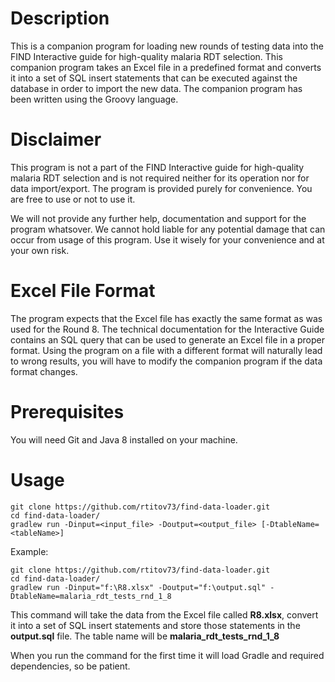 # Description

This is a companion program for loading new rounds of testing data into the FIND
Interactive guide for high-quality malaria RDT selection. This companion program takes
an Excel file in a predefined format and converts it into a set of SQL insert statements
that can be executed against the database in order to import the new data. The companion 
program has been written using the Groovy language.  

# Disclaimer

This program is not a part of the FIND Interactive guide for high-quality malaria 
RDT selection and is not required neither for its operation nor for data import/export. 
The program is provided purely for convenience. You are free to use or not to use it.

We will not provide any further help, documentation and support for the program whatsover. 
We cannot hold liable for any potential damage that can occur from usage of this program.
Use it wisely for your convenience and at your own risk. 

# Excel File Format

The program expects that the Excel file has exactly the same format as was used for 
the Round 8. The technical documentation for the Interactive Guide contains an SQL query
that can be used to generate an Excel file in a proper format. Using the program on a file
with a different format will naturally lead to wrong results, you will have to modify 
the companion program if the data format changes.   

# Prerequisites

You will need Git and Java 8 installed on your machine.

# Usage

```
git clone https://github.com/rtitov73/find-data-loader.git
cd find-data-loader/
gradlew run -Dinput=<input_file> -Doutput=<output_file> [-DtableName=<tableName>]
```

Example:
```
git clone https://github.com/rtitov73/find-data-loader.git
cd find-data-loader/
gradlew run -Dinput="f:\R8.xlsx" -Doutput="f:\output.sql" -DtableName=malaria_rdt_tests_rnd_1_8
```

This command will take the data from the Excel file called **R8.xlsx**, convert it into
a set of SQL insert statements and store those statements in the **output.sql** file.
The table name will be **malaria_rdt_tests_rnd_1_8**

When you run the command for the first time it will load Gradle and required dependencies, so be patient.